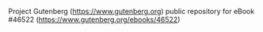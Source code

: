 Project Gutenberg (https://www.gutenberg.org) public repository for eBook #46522 (https://www.gutenberg.org/ebooks/46522)
